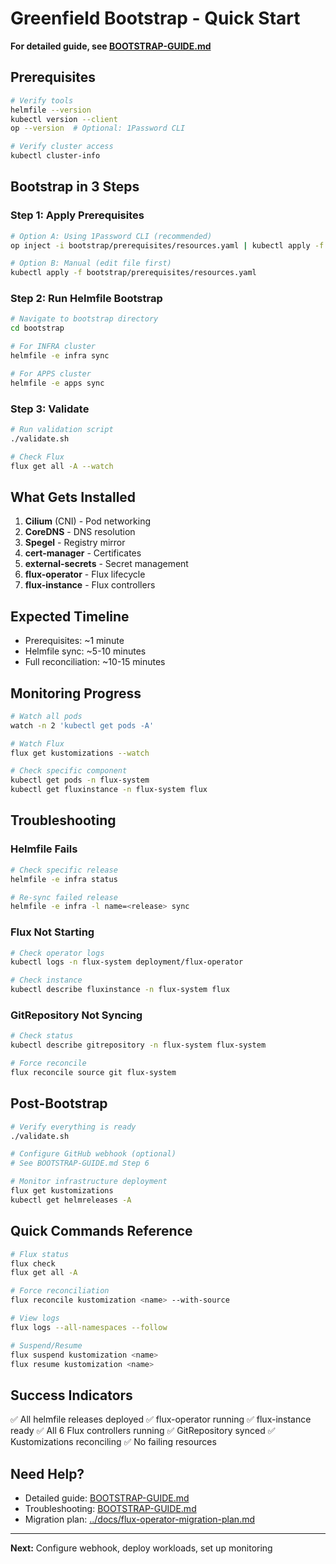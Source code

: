 # Greenfield Bootstrap - Quick Start

**For detailed guide, see [BOOTSTRAP-GUIDE.md](./BOOTSTRAP-GUIDE.md)**

## Prerequisites

```bash
# Verify tools
helmfile --version
kubectl version --client
op --version  # Optional: 1Password CLI

# Verify cluster access
kubectl cluster-info
```

## Bootstrap in 3 Steps

### Step 1: Apply Prerequisites

```bash
# Option A: Using 1Password CLI (recommended)
op inject -i bootstrap/prerequisites/resources.yaml | kubectl apply -f -

# Option B: Manual (edit file first)
kubectl apply -f bootstrap/prerequisites/resources.yaml
```

### Step 2: Run Helmfile Bootstrap

```bash
# Navigate to bootstrap directory
cd bootstrap

# For INFRA cluster
helmfile -e infra sync

# For APPS cluster
helmfile -e apps sync
```

### Step 3: Validate

```bash
# Run validation script
./validate.sh

# Check Flux
flux get all -A --watch
```

## What Gets Installed

1. **Cilium** (CNI) - Pod networking
2. **CoreDNS** - DNS resolution
3. **Spegel** - Registry mirror
4. **cert-manager** - Certificates
5. **external-secrets** - Secret management
6. **flux-operator** - Flux lifecycle
7. **flux-instance** - Flux controllers

## Expected Timeline

- Prerequisites: ~1 minute
- Helmfile sync: ~5-10 minutes
- Full reconciliation: ~10-15 minutes

## Monitoring Progress

```bash
# Watch all pods
watch -n 2 'kubectl get pods -A'

# Watch Flux
flux get kustomizations --watch

# Check specific component
kubectl get pods -n flux-system
kubectl get fluxinstance -n flux-system flux
```

## Troubleshooting

### Helmfile Fails

```bash
# Check specific release
helmfile -e infra status

# Re-sync failed release
helmfile -e infra -l name=<release> sync
```

### Flux Not Starting

```bash
# Check operator logs
kubectl logs -n flux-system deployment/flux-operator

# Check instance
kubectl describe fluxinstance -n flux-system flux
```

### GitRepository Not Syncing

```bash
# Check status
kubectl describe gitrepository -n flux-system flux-system

# Force reconcile
flux reconcile source git flux-system
```

## Post-Bootstrap

```bash
# Verify everything is ready
./validate.sh

# Configure GitHub webhook (optional)
# See BOOTSTRAP-GUIDE.md Step 6

# Monitor infrastructure deployment
flux get kustomizations
kubectl get helmreleases -A
```

## Quick Commands Reference

```bash
# Flux status
flux check
flux get all -A

# Force reconciliation
flux reconcile kustomization <name> --with-source

# View logs
flux logs --all-namespaces --follow

# Suspend/Resume
flux suspend kustomization <name>
flux resume kustomization <name>
```

## Success Indicators

✅ All helmfile releases deployed
✅ flux-operator running
✅ flux-instance ready
✅ All 6 Flux controllers running
✅ GitRepository synced
✅ Kustomizations reconciling
✅ No failing resources

## Need Help?

- Detailed guide: [BOOTSTRAP-GUIDE.md](./BOOTSTRAP-GUIDE.md)
- Troubleshooting: [BOOTSTRAP-GUIDE.md](./BOOTSTRAP-GUIDE.md#troubleshooting)
- Migration plan: [../docs/flux-operator-migration-plan.md](../docs/flux-operator-migration-plan.md)

---

**Next:** Configure webhook, deploy workloads, set up monitoring
